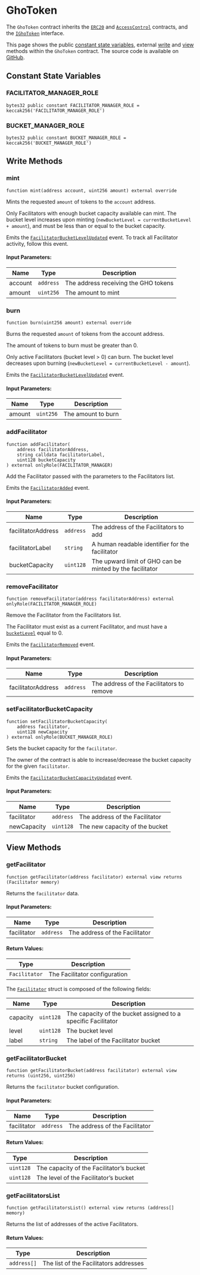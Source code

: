 # GhoToken

The `GhoToken` contract inherits the [`ERC20`](ERC20) and [`AccessControl`](https://github.com/OpenZeppelin/openzeppelin-contracts/blob/master/contracts/access/AccessControl.sol) contracts, and the [`IGhoToken`](./interfaces/IGhoToken) interface.

This page shows the public [constant state variables](#constant-state-variables), external [write](#write-methods) and [view](#view-methods) methods within the `GhoToken` contract. The source code is available on [GitHub](https://github.com/aave/gho-core/blob/main/src/contracts/gho/GhoToken.sol).

## Constant State Variables

### FACILITATOR_MANAGER_ROLE

```solidity
bytes32 public constant FACILITATOR_MANAGER_ROLE = keccak256('FACILITATOR_MANAGER_ROLE')
```

### BUCKET_MANAGER_ROLE

```solidity
bytes32 public constant BUCKET_MANAGER_ROLE = keccak256('BUCKET_MANAGER_ROLE')
```

## Write Methods

### mint

```solidity
function mint(address account, uint256 amount) external override
```

Mints the requested `amount` of tokens to the `account` address.

Only Facilitators with enough bucket capacity available can mint. The bucket level increases upon minting (`newBucketLevel = currentBucketLevel + amount`), and must be less than or equal to the bucket capacity.

Emits the [`FacilitatorBucketLevelUpdated`](./interfaces/IGhoToken.md#facilitatorbucketlevelupdated) event.
To track all Facilitator activity, follow this event.

#### Input Parameters:

| Name    | Type      | Description                          |
| ------- | --------- | ------------------------------------ |
| account | `address` | The address receiving the GHO tokens |
| amount  | `uint256` | The amount to mint                   |

### burn

```solidity
function burn(uint256 amount) external override
```

Burns the requested `amount` of tokens from the account address.

The amount of tokens to burn must be greater than 0.

Only active Facilitators (bucket level > 0) can burn. The bucket level decreases upon burning (`newBucketLevel = currentBucketLevel - amount`).

Emits the [`FacilitatorBucketLevelUpdated`](./interfaces/IGhoToken.md#facilitatorbucketlevelupdated) event.

#### Input Parameters:

| Name   | Type      | Description        |
| ------ | --------- | ------------------ |
| amount | `uint256` | The amount to burn |

### addFacilitator

```solidity
function addFacilitator(
    address facilitatorAddress,
    string calldata facilitatorLabel,
    uint128 bucketCapacity
) external onlyRole(FACILITATOR_MANAGER)
```

Add the Facilitator passed with the parameters to the Facilitators list.

Emits the [`FacilitatorAdded`](./interfaces/IGhoToken.md#facilitatoradded) event.

#### Input Parameters:

| Name               | Type      | Description                                              |
| ------------------ | --------- | -------------------------------------------------------- |
| facilitatorAddress | `address` | The address of the Facilitators to add                   |
| facilitatorLabel   | `string`  | A human readable identifier for the facilitator          |
| bucketCapacity     | `uint128` | The upward limit of GHO can be minted by the facilitator |

### removeFacilitator

```solidity
function removeFacilitator(address facilitatorAddress) external onlyRole(FACILITATOR_MANAGER_ROLE)
```

Remove the Facilitator from the Facilitators list.

The Facilitator must exist as a current Facilitator, and must have a [`bucketLevel`](./interfaces/IGhoToken.md#facilitator) equal to 0.

Emits the [`FacilitatorRemoved`](./interfaces/IGhoToken.md#facilitatorremoved) event.

#### Input Parameters:

| Name               | Type      | Description                               |
| ------------------ | --------- | ----------------------------------------- |
| facilitatorAddress | `address` | The address of the Facilitators to remove |

### setFacilitatorBucketCapacity

```solidity
function setFacilitatorBucketCapacity(
    address facilitator, 
    uint128 newCapacity
) external onlyRole(BUCKET_MANAGER_ROLE)
```

Sets the bucket capacity for the `facilitator`.

The owner of the contract is able to increase/decrease the bucket capacity for the given `facilitator`.

Emits the [`FacilitatorBucketCapacityUpdated`](./interfaces/IGhoToken.md#facilitatorbucketcapacityupdated) event.

#### Input Parameters:

| Name        | Type      | Description                    |
| ----------- | --------- | ------------------------------ |
| facilitator | `address` | The address of the Facilitator |
| newCapacity | `uint128` | The new capacity of the bucket |

## View Methods

### getFacilitator

```solidity
function getFacilitator(address facilitator) external view returns (Facilitator memory)
```

Returns the `facilitator` data.

#### Input Parameters:

| Name        | Type      | Description                    |
| ----------- | --------- | ------------------------------ |
| facilitator | `address` | The address of the Facilitator |

#### Return Values:

| Type        | Description                   |
| ----------- | ----------------------------- |
| `Facilitator` | The Facilitator configuration |

The [`Facilitator`](./interfaces/IGhoToken.md#facilitator) struct is composed of the following fields:

| Name     | Type      | Description                                                   |
| -------- | --------- | ------------------------------------------------------------- |
| capacity | `uint128` | The capacity of the bucket assigned to a specific Facilitator |
| level    | `uint128` | The bucket level                                              |
| label    | `string`  | The label of the Facilitator bucket                           |

### getFacilitatorBucket

```solidity
function getFacilitatorBucket(address facilitator) external view returns (uint256, uint256)
```

Returns the `facilitator` bucket configuration.

#### Input Parameters:

| Name        | Type      | Description                    |
| ----------- | --------- | ------------------------------ |
| facilitator | `address` | The address of the Facilitator |

#### Return Values:

| Type      | Description                              |
| --------- | ---------------------------------------- |
| `uint128` | The capacity of the Facilitator’s bucket |
| `uint128` | The level of the Facilitator’s bucket    |

### getFacilitatorsList

```solidity
function getFacilitatorsList() external view returns (address[] memory)
```

Returns the list of addresses of the active Facilitators.

#### Return Values:

| Type        | Description                            |
| ----------- | -------------------------------------- |
| `address[]` | The list of the Facilitators addresses |

